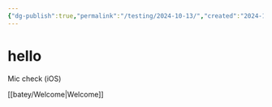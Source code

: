 ```yaml
---
{"dg-publish":true,"permalink":"/testing/2024-10-13/","created":"2024-10-13T11:35:51.073-04:00","updated":"2024-10-13T14:38:00.000-04:00"}
---
```



# hello

Mic check (iOS) 

[[batey/Welcome\|Welcome]]